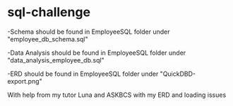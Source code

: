 # sql-challenge
-Schema should be found in EmployeeSQL folder under "employee_db_schema.sql"

-Data Analysis should be found in EmployeeSQL folder under "data_analysis_employee_db.sql"

-ERD should be found in EmployeeSQL folder under "QuickDBD-export.png"

With help from my tutor Luna and ASKBCS with my ERD and loading issues
